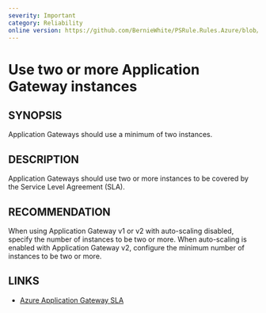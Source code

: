 ```yaml
---
severity: Important
category: Reliability
online version: https://github.com/BernieWhite/PSRule.Rules.Azure/blob/master/docs/rules/en-US/Azure.VirtualNetwork.AppGwMinInstance.md
---
```


# Use two or more Application Gateway instances

## SYNOPSIS

Application Gateways should use a minimum of two instances.

## DESCRIPTION

Application Gateways should use two or more instances to be covered by the Service Level Agreement (SLA).

## RECOMMENDATION

When using Application Gateway v1 or v2 with auto-scaling disabled, specify the number of instances to be two or more.
When auto-scaling is enabled with Application Gateway v2, configure the minimum number of instances to be two or more.

## LINKS

- [Azure Application Gateway SLA](https://azure.microsoft.com/en-au/support/legal/sla/application-gateway/)
